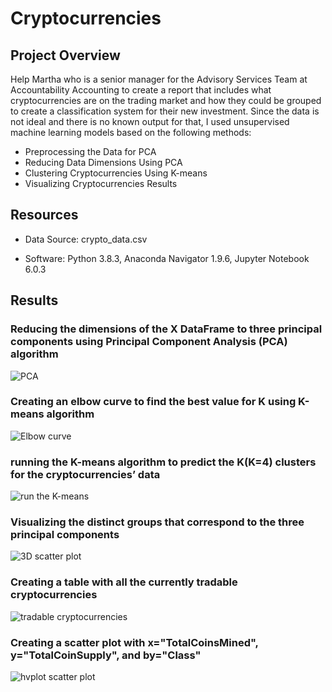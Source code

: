 # Cryptocurrencies

## Project Overview

Help Martha who is a senior manager for the Advisory Services Team at Accountability Accounting to create a report that includes what cryptocurrencies are on the trading market and how they could be grouped to create a classification system for their new investment. Since the data is not ideal and there is no known output for that, I used unsupervised 
machine learning models based on the following methods:

  - Preprocessing the Data for PCA
  - Reducing Data Dimensions Using PCA
  - Clustering Cryptocurrencies Using K-means
  - Visualizing Cryptocurrencies Results

## Resources

- Data Source: crypto_data.csv

- Software: Python 3.8.3, Anaconda Navigator 1.9.6, Jupyter Notebook 6.0.3


## Results

### Reducing the dimensions of the X DataFrame to three principal components using Principal Component Analysis (PCA) algorithm


  ![PCA](https://user-images.githubusercontent.com/71282697/107097165-30341200-67c1-11eb-8c7b-3ed6e31074d1.png)
  
  
### Creating an elbow curve to find the best value for K using K-means algorithm


  ![Elbow curve](https://user-images.githubusercontent.com/71282697/107097382-af294a80-67c1-11eb-80e6-3c864bc3835a.png)
  
  
### running the K-means algorithm to predict the K(K=4) clusters for the cryptocurrencies’ data


 ![run the K-means](https://user-images.githubusercontent.com/71282697/107097654-573f1380-67c2-11eb-8303-f086f2251b8c.png)
 
 
 ### Visualizing the distinct groups that correspond to the three principal components
 
 
 
 ![3D scatter plot](https://user-images.githubusercontent.com/71282697/107097811-af761580-67c2-11eb-8e3e-473edad9b731.png)
 
 
 
 ### Creating a table with all the currently tradable cryptocurrencies
 
 
 ![tradable cryptocurrencies](https://user-images.githubusercontent.com/71282697/107097954-f06e2a00-67c2-11eb-8b7d-88a9d8210e81.png)
 
 
 ### Creating a scatter plot with x="TotalCoinsMined", y="TotalCoinSupply", and by="Class"
 
 
![hvplot scatter plot](https://user-images.githubusercontent.com/71282697/107098231-9b7ee380-67c3-11eb-9465-d97d7e2b6054.png)



